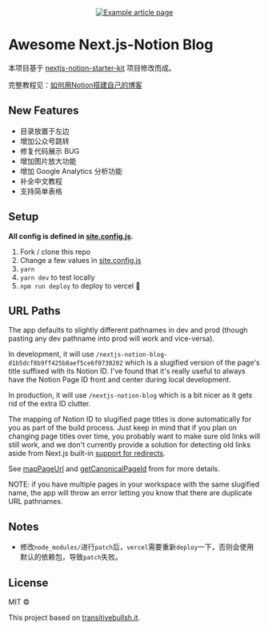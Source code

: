<p align="center">
  <a href="https://nextjs-notion-starter-kit-frankcbliu.vercel.app">
    <img alt="Example article page" src="https://user-images.githubusercontent.com/36353894/145680596-8a06e81c-65c7-4ec9-9101-ded668c9a3eb.png">
  </a>
</p>


# Awesome Next.js-Notion Blog

本项目基于 [nextjs-notion-starter-kit](https://github.com/transitive-bullshit/nextjs-notion-starter-kit) 项目修改而成。

完整教程见：[如何用Notion搭建自己的博客](https://nextjs-notion-starter-kit-frankcbliu.vercel.app/notion)

## New Features

- 目录放置于左边
- 增加公众号跳转
- 修复代码展示 BUG
- 增加图片放大功能
- 增加 Google Analytics 分析功能
- 补全中文教程
- 支持简单表格

## Setup

**All config is defined in [site.config.js](./site.config.js).**

1. Fork / clone this repo
2. Change a few values in [site.config.js](./site.config.js)
3. `yarn`
4. `yarn dev` to test locally
5. `npm run deploy` to deploy to vercel 💪

## URL Paths

The app defaults to slightly different pathnames in dev and prod (though pasting any dev pathname into prod will work and vice-versa).

In development, it will use `/nextjs-notion-blog-d1b5dcf8b9ff425b8aef5ce6f0730202` which is a slugified version of the page's title suffixed with its Notion ID. I've found that it's really useful to always have the Notion Page ID front and center during local development.

In production, it will use `/nextjs-notion-blog` which is a bit nicer as it gets rid of the extra ID clutter.

The mapping of Notion ID to slugified page titles is done automatically for you as part of the build process. Just keep in mind that if you plan on changing page titles over time, you probably want to make sure old links will still work, and we don't currently provide a solution for detecting old links aside from Next.js built-in [support for redirects](https://nextjs.org/docs/api-reference/next.config.js/redirects).

See [mapPageUrl](./lib/map-page-url.ts) and [getCanonicalPageId](https://github.com/NotionX/react-notion-x/blob/master/packages/notion-utils/src/get-canonical-page-id.ts) from for more details.

NOTE: if you have multiple pages in your workspace with the same slugified name, the app will throw an error letting you know that there are duplicate URL pathnames.

## Notes

- 修改`node_modules/`进行`patch`后，`vercel`需要重新`deploy`一下，否则会使用默认的依赖包，导致`patch`失败。

## License

MIT © 

This project based on [transitivebullsh.it](https://transitivebullsh.it).
